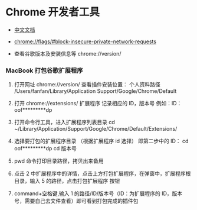 # Chrome 开发者工具

- [中文文档](https://www.html.cn/doc/chrome-what/)
- [chrome://flags/#block-insecure-private-network-requests](https://blog.csdn.net/ababab12345/article/details/120684986)

- 查看谷歌版本及安装信息等 chrome://version/

### MacBook 打包谷歌扩展程序

1. 打开网址 chrome://version/ 查看插件安装位置：
   个人资料路径 /Users/fanfan/Library/Application Support/Google/Chrome/Default

2. 打开 chrome://extensions/ 扩展程序
   记录相应的 ID，版本号
   例如：ID：oof\***\*\*\*\***dp

3. 打开命令行工具，进入扩展程序列表目录
   cd ~/Library/Application/Support/Google/Chrome/Default/Extensions/

4. 选择要打包的扩展程序目录 （根据扩展程序 id 选择）
   即第二步中的 ID：
   cd oof\***\*\*\*\***dp
   cd 版本号

5. pwd 命令打印目录路径，拷贝出来备用

6. 点击 2 中扩展程序中的详情，点击上方打包扩展程序，在弹窗中，扩展程序根目录，输入 5 的路径，点击打包扩展程序 按钮

7. command+空格键,输入 1 的路径/ID/版本号（ID：为扩展程序的 ID，版本号，需要自己去文件查看）即可看到打包完成的插件包
